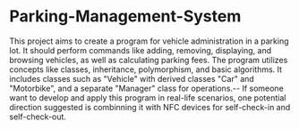 # Parking-Management-System
This project aims to create a program for vehicle administration in a parking lot. It should perform commands like adding, removing, displaying, and browsing vehicles, as well as calculating parking fees. The program utilizes concepts like classes, inheritance, polymorphism, and basic algorithms. It includes classes such as "Vehicle" with derived classes "Car" and "Motorbike", and a separate "Manager" class for operations.--
If someone want to develop and apply this program in real-life scenarios, one potential direction suggested is combinning it with NFC devices for self-check-in and self-check-out.
